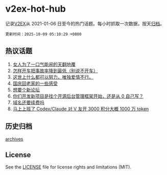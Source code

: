 # v2ex-hot-hub

 记录[V2EX](https://www.v2ex.com/)从 2021-01-06 日至今的热门话题。每小时抓取一次数据，按天[归档](archives)。

`更新时间：2025-10-09 05:10:29 +0800`

## 热议话题

1. [女人为了一口气能闹的天翻地覆](https://www.v2ex.com/t/1163682)
1. [怎样开车把事故率降到最低（别说不开车）](https://www.v2ex.com/t/1163725)
1. [这世上什么都可以努力，唯独爱情不行。](https://www.v2ex.com/t/1163697)
1. [国庆回老家的一些感受](https://www.v2ex.com/t/1163688)
1. [想要个新论坛](https://www.v2ex.com/t/1163745)
1. [你们开发新项目是找个开源后台管理框架开始，还是从 0 自己写？](https://www.v2ex.com/t/1163677)
1. [域名还要续费吗](https://www.v2ex.com/t/1163751)
1. [马上上班了 Codex/Claude 对 V 友开 3000 积分大概 1000 万 token](https://www.v2ex.com/t/1163760)

## 历史归档

[archives](archives)

## License

See the [LICENSE](LICENSE) file for license rights and limitations (MIT).
